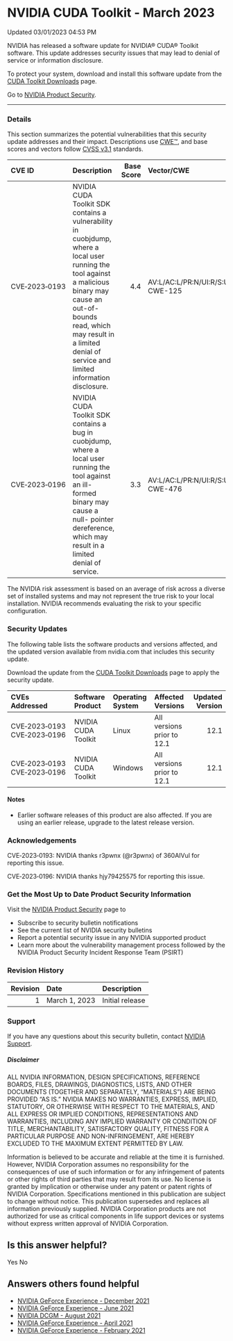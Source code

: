 

 NVIDIA CUDA Toolkit - March 2023
===================================================




 Updated 03/01/2023 04:53 PM



NVIDIA has released a software update for NVIDIA® CUDA® Toolkit software. This update addresses security issues that may lead to denial of service or information disclosure.


To protect your system, download and install this software update from the [CUDA Toolkit Downloads](https://developer.nvidia.com/cuda-toolkit) page.


Go to [NVIDIA Product Security](https://www.nvidia.com/security/).

 



---




### Details


This section summarizes the potential vulnerabilities that this security update addresses and their impact. Descriptions use [CWE™](https://cwe.mitre.org/), and base scores and vectors follow [CVSS v3.1](https://www.first.org/cvss/user-guide) standards.


| CVE ID | Description | Base Score | Vector/CWE |
|:--------------|:---------------------------------------------------------------------------------------------------------------------------------------------------------------------------------------------------------------------------------------------------|-------------:|:--------------------------------------------|
| CVE‑2023‑0193 | NVIDIA CUDA Toolkit SDK contains a vulnerability in cuobjdump, where a local user running the tool against a malicious binary may cause an out-of-bounds read, which may result in a limited denial of service and limited information disclosure. | 4.4 | AV:L/AC:L/PR:N/UI:R/S:U/C:L/I:N/A:L CWE-125 |
| CVE‑2023‑0196 | NVIDIA CUDA Toolkit SDK contains a bug in cuobjdump, where a local user running the tool against an ill-formed binary may cause a null- pointer dereference, which may result in a limited denial of service. | 3.3 | AV:L/AC:L/PR:N/UI:R/S:U/C:N/I:N/A:L CWE-476 |
The NVIDIA risk assessment is based on an average of risk across a diverse set of installed systems and may not represent the true risk to your local installation. NVIDIA recommends evaluating the risk to your specific configuration.


### Security Updates


The following table lists the software products and versions affected, and the updated version available from nvidia.com that includes this security update.


Download the update from the [CUDA Toolkit Downloads](https://developer.nvidia.com/cuda-toolkit) page to apply the security update.


| CVEs Addressed | Software Product | Operating System | Affected Versions | Updated Version |
|:-----------------------------|:--------------------|:-------------------|:---------------------------|------------------:|
| CVE‑2023‑0193 CVE‑2023‑0196 | NVIDIA CUDA Toolkit | Linux | All versions prior to 12.1 | 12.1 |
| CVE‑2023‑0193 CVE‑2023‑0196 | NVIDIA CUDA Toolkit | Windows | All versions prior to 12.1 | 12.1 |
#### Notes


* Earlier software releases of this product are also affected. If you are using an earlier release, upgrade to the latest release version.


### Acknowledgements


CVE‑2023‑0193: NVIDIA thanks r3pwnx (@r3pwnx) of 360AIVul for reporting this issue.


CVE‑2023‑0196: NVIDIA thanks hjy79425575 for reporting this issue.


### Get the Most Up to Date Product Security Information


Visit the  [NVIDIA Product Security](https://www.nvidia.com/security) page to


* Subscribe to security bulletin notifications
* See the current list of NVIDIA security bulletins
* Report a potential security issue in any NVIDIA supported product
* Learn more about the vulnerability management process followed by the NVIDIA Product Security Incident Response Team (PSIRT)


### Revision History


| Revision | Date | Description |
|-----------:|:--------------|:----------------|
| 1 | March 1, 2023 | Initial release |
### Support


If you have any questions about this security bulletin, contact [NVIDIA Support](https://www.nvidia.com/object/support.html).


##### Disclaimer


ALL NVIDIA INFORMATION, DESIGN SPECIFICATIONS, REFERENCE BOARDS, FILES, DRAWINGS, DIAGNOSTICS, LISTS, AND OTHER DOCUMENTS (TOGETHER AND SEPARATELY, “MATERIALS”) ARE BEING PROVIDED “AS IS.” NVIDIA MAKES NO WARRANTIES, EXPRESS, IMPLIED, STATUTORY, OR OTHERWISE WITH RESPECT TO THE MATERIALS, AND ALL EXPRESS OR IMPLIED CONDITIONS, REPRESENTATIONS AND WARRANTIES, INCLUDING ANY IMPLIED WARRANTY OR CONDITION OF TITLE, MERCHANTABILITY, SATISFACTORY QUALITY, FITNESS FOR A PARTICULAR PURPOSE AND NON-INFRINGEMENT, ARE HEREBY EXCLUDED TO THE MAXIMUM EXTENT PERMITTED BY LAW.


Information is believed to be accurate and reliable at the time it is furnished. However, NVIDIA Corporation assumes no responsibility for the consequences of use of such information or for any infringement of patents or other rights of third parties that may result from its use. No license is granted by implication or otherwise under any patent or patent rights of NVIDIA Corporation. Specifications mentioned in this publication are subject to change without notice. This publication supersedes and replaces all information previously supplied. NVIDIA Corporation products are not authorized for use as critical components in life support devices or systems without express written approval of NVIDIA Corporation.










Is this answer helpful?
-----------------------



Yes
No







Answers others found helpful
----------------------------


* [ NVIDIA GeForce Experience - December 2021](/app/answers/detail/a_id/5295/related/1)
* [ NVIDIA GeForce Experience - June 2021](/app/answers/detail/a_id/5199/related/1)
* [ NVIDIA DCGM - August 2021](/app/answers/detail/a_id/5219/related/1)
* [ NVIDIA GeForce Experience - April 2021](/app/answers/detail/a_id/5184/related/1)
* [ NVIDIA GeForce Experience - February 2021](/app/answers/detail/a_id/5155/related/1)








